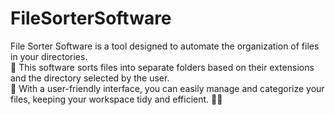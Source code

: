 # FileSorterSoftware <br />
File Sorter Software is a tool designed to automate the organization of files in your directories. <br /> 📄
This software sorts files into separate folders based on their extensions and the directory selected by the user. <br /> 📂
With a user-friendly interface, you can easily manage and categorize your files, keeping your workspace tidy and efficient. 🧑‍💻
